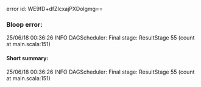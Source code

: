 error id: WE9fD+dfZIcxajPXDolgmg==
### Bloop error:

25/06/18 00:36:26 INFO DAGScheduler: Final stage: ResultStage 55 (count at main.scala:151)
#### Short summary: 

25/06/18 00:36:26 INFO DAGScheduler: Final stage: ResultStage 55 (count at main.scala:151)